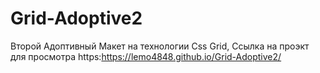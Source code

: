 # Grid-Adoptive2
Второй Адоптивный Макет на технологии Css Grid,
Ссылка на проэкт для просмотра https:https://lemo4848.github.io/Grid-Adoptive2/
